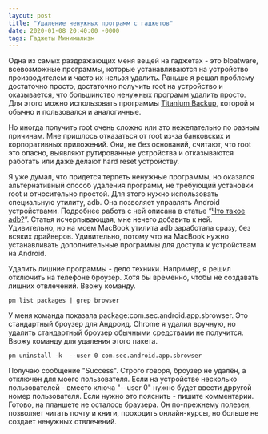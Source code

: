 ```yaml
---
layout: post
title: "Удаление ненужных программ с гаджетов"
date: 2020-01-08 20:40:00 -0000
tags: Гаджеты Минимализм
---
```


Одна из самых раздражающих меня вещей на гаджетах - это bloatware, всевозможные программы, которые устанавливаются на устройство производителем и часто их нельзя удалить. Раньше я решал проблему достаточно просто, достаточно получить root на устройство и оказывается, что большинство ненужных программ удалить просто. Для этого можно использовать программы [Titanium Backup](https://play.google.com/store/apps/details?id=com.keramidas.TitaniumBackup&hl=en), которой я обычно и пользовался и аналогичные.

Но иногда получить root очень сложно или это нежелательно по разным причинам. Мне пришлось отказаться от root из-за банковских и корпоративных приложений. Они, не без оснований, считают, что root это опасно, выявляют рутированные устройства и отказываются работать или даже делают hard reset устройству.

Я уже думал, что придется терпеть ненужные программы, но оказался альтернативный способ удаления программ, не требующий установки root и относительно простой. Для этого нужно использовать специальную утилиту, adb. Она позволяет управлять Android устройствами. Подробнее работа с ней описана в статье “[Что такое adb?](https://4pda.ru/forum/index.php?showtopic=383300)”. Статья исчерпывающая, мне нечего добавить к ней. Удивительно, но на моем MacBook утилита adb заработала сразу, без всяких драйверов. Удивительно, потому что на MacBook нужно устанавливать дополнительные программы для доступа к устройствам на Android. 

Удалить лишние программы - дело техники. Например, я решил отключить на телефоне броузер. Хотя бы временно, чтобы не создавать лишних отвлечений. Ввожу команду.

    pm list packages | grep browser

У меня команда показала package:com.sec.android.app.sbrowser. Это стандартный броузер для Андроид. Chrome я удалил вручную, но удалить стандартный броузер обычными средствами не получится. Ввожу команду для удаления этого пакета.

    pm uninstall -k  --user 0 com.sec.android.app.sbrowser

Получаю сообщение "Success". Строго говоря, броузер не удалён, а отключен для моего пользователя. Если на устройстве несколько пользователей - вместо ключа "--user 0" нужно будет ввести дрругой номер пользователя. Если нужно это пояснить - пишите комментарии. Готово, на планшете не осталось браузера. Он по-прежнему полезен, позволяет читать почту и книги, проходить онлайн-курсы, но больше не создает ненужных отвлечений.